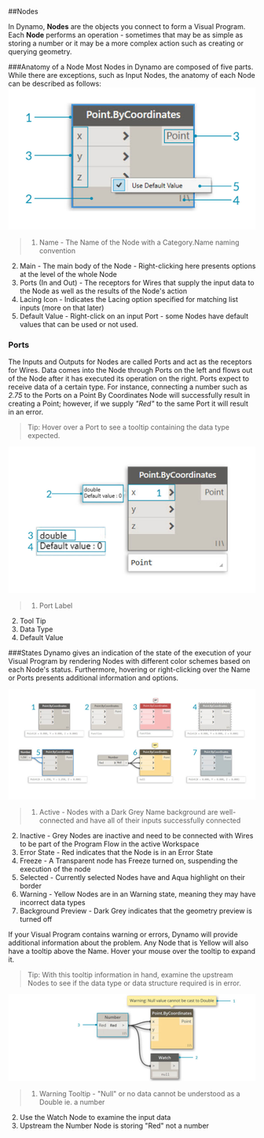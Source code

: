##Nodes

In Dynamo, **Nodes** are the objects you connect to form a Visual Program. Each **Node** performs an operation - sometimes that may be as simple as storing a number or it may be a more complex action such as creating or querying geometry.

###Anatomy of a Node
Most Nodes in Dynamo are composed of five parts. While there are exceptions, such as Input Nodes, the anatomy of each Node can be described as follows:
![Node Breakdown Point by Coordinates](images/3-1/00-AnatomyOfANode.jpg)
>1. Name - The Name of the Node with a Category.Name naming convention
2. Main - The main body of the Node - Right-clicking here presents options at the level of the whole Node
3. Ports (In and Out) - The receptors for Wires that supply the input data to the Node as well as the results of the Node's action
4. Lacing Icon - Indicates the Lacing option specified for matching list inputs (more on that later)
5. Default Value - Right-click on an input Port - some Nodes have default values that can be used or not used.

### Ports
The Inputs and Outputs for Nodes are called Ports and act as the receptors for Wires. Data comes into the Node through Ports on the left and flows out of the Node after it has executed its operation on the right. Ports expect to receive data of a certain type. For instance, connecting a number such as *2.75* to the Ports on a Point By Coordinates Node will successfully result in creating a Point; however, if we supply *"Red"* to the same Port it will result in an error.

> Tip: Hover over a Port to see a tooltip containing the data type expected.

![Port Labels-Point by Coordinates](images/3-1/01-Ports.jpg)
>1. Port Label
2. Tool Tip
3. Data Type
4. Default Value

###States
Dynamo gives an indication of the state of the execution of your Visual Program by rendering Nodes with different color schemes based on each Node's status. Furthermore, hovering or right-clicking over the Name or Ports presents additional information and options.

![States](images/3-1/02-States2.jpg)

>1. Active - Nodes with a Dark Grey Name background are well-connected and have all of their inputs successfully connected
2. Inactive - Grey Nodes are inactive and need to be connected with Wires to be part of the Program Flow in the active Workspace
3. Error State - Red indicates that the Node is in an Error State
4. Freeze - A Transparent node has Freeze turned on, suspending the execution of the node
5. Selected - Currently selected Nodes have and Aqua highlight on their border
6. Warning - Yellow Nodes are in an Warning state, meaning they may have incorrect data types
7. Background Preview - Dark Grey indicates that the geometry preview is turned off 

If your Visual Program contains warning or errors, Dynamo will provide additional information about the problem. Any Node that is Yellow will also have a tooltip above the Name. Hover your mouse over the tooltip to expand it.

> Tip: With this tooltip information in hand, examine the upstream Nodes to see if the data type or data structure required is in error.

![Node Errors Tooltip](images/3-1/03-WarningTooltip.jpg)

> 1. Warning Tooltip - "Null" or no data cannot be understood as a Double ie. a number
2. Use the Watch Node to examine the input data
3. Upstream the Number Node is storing "Red" not a number











